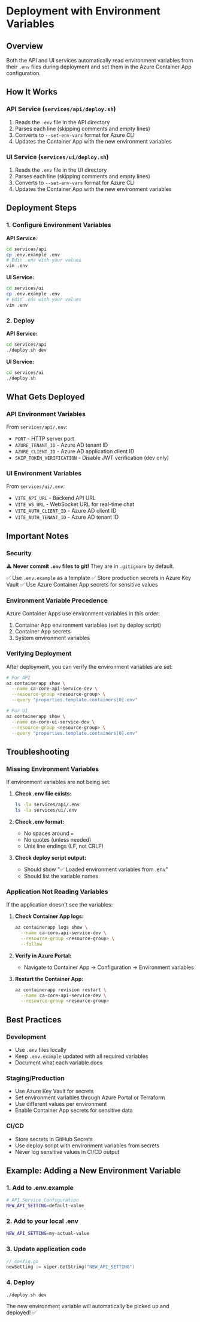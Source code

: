 # Deployment with Environment Variables

## Overview

Both the API and UI services automatically read environment variables from their `.env` files during deployment and set them in the Azure Container App configuration.

## How It Works

### API Service (`services/api/deploy.sh`)

1. Reads the `.env` file in the API directory
2. Parses each line (skipping comments and empty lines)
3. Converts to `--set-env-vars` format for Azure CLI
4. Updates the Container App with the new environment variables

### UI Service (`services/ui/deploy.sh`)

1. Reads the `.env` file in the UI directory
2. Parses each line (skipping comments and empty lines)
3. Converts to `--set-env-vars` format for Azure CLI
4. Updates the Container App with the new environment variables

## Deployment Steps

### 1. Configure Environment Variables

**API Service:**
```bash
cd services/api
cp .env.example .env
# Edit .env with your values
vim .env
```

**UI Service:**
```bash
cd services/ui
cp .env.example .env
# Edit .env with your values
vim .env
```

### 2. Deploy

**API Service:**
```bash
cd services/api
./deploy.sh dev
```

**UI Service:**
```bash
cd services/ui
./deploy.sh
```

## What Gets Deployed

### API Environment Variables

From `services/api/.env`:
- `PORT` - HTTP server port
- `AZURE_TENANT_ID` - Azure AD tenant ID
- `AZURE_CLIENT_ID` - Azure AD application client ID
- `SKIP_TOKEN_VERIFICATION` - Disable JWT verification (dev only)

### UI Environment Variables

From `services/ui/.env`:
- `VITE_API_URL` - Backend API URL
- `VITE_WS_URL` - WebSocket URL for real-time chat
- `VITE_AUTH_CLIENT_ID` - Azure AD client ID
- `VITE_AUTH_TENANT_ID` - Azure AD tenant ID

## Important Notes

### Security

⚠️ **Never commit `.env` files to git!** They are in `.gitignore` by default.

✅ Use `.env.example` as a template
✅ Store production secrets in Azure Key Vault
✅ Use Azure Container App secrets for sensitive values

### Environment Variable Precedence

Azure Container Apps use environment variables in this order:
1. Container App environment variables (set by deploy script)
2. Container App secrets
3. System environment variables

### Verifying Deployment

After deployment, you can verify the environment variables are set:

```bash
# For API
az containerapp show \
  --name ca-core-api-service-dev \
  --resource-group <resource-group> \
  --query "properties.template.containers[0].env"

# For UI
az containerapp show \
  --name ca-core-ui-service-dev \
  --resource-group <resource-group> \
  --query "properties.template.containers[0].env"
```

## Troubleshooting

### Missing Environment Variables

If environment variables are not being set:

1. **Check .env file exists:**
   ```bash
   ls -la services/api/.env
   ls -la services/ui/.env
   ```

2. **Check .env format:**
   - No spaces around `=`
   - No quotes (unless needed)
   - Unix line endings (LF, not CRLF)

3. **Check deploy script output:**
   - Should show "✅ Loaded environment variables from .env"
   - Should list the variable names

### Application Not Reading Variables

If the application doesn't see the variables:

1. **Check Container App logs:**
   ```bash
   az containerapp logs show \
     --name ca-core-api-service-dev \
     --resource-group <resource-group> \
     --follow
   ```

2. **Verify in Azure Portal:**
   - Navigate to Container App → Configuration → Environment variables

3. **Restart the Container App:**
   ```bash
   az containerapp revision restart \
     --name ca-core-api-service-dev \
     --resource-group <resource-group>
   ```

## Best Practices

### Development
- Use `.env` files locally
- Keep `.env.example` updated with all required variables
- Document what each variable does

### Staging/Production
- Use Azure Key Vault for secrets
- Set environment variables through Azure Portal or Terraform
- Use different values per environment
- Enable Container App secrets for sensitive data

### CI/CD
- Store secrets in GitHub Secrets
- Use deploy script with environment variables from secrets
- Never log sensitive values in CI/CD output

## Example: Adding a New Environment Variable

### 1. Add to .env.example
```bash
# API Service Configuration
NEW_API_SETTING=default-value
```

### 2. Add to your local .env
```bash
NEW_API_SETTING=my-actual-value
```

### 3. Update application code
```go
// config.go
newSetting := viper.GetString("NEW_API_SETTING")
```

### 4. Deploy
```bash
./deploy.sh dev
```

The new environment variable will automatically be picked up and deployed! ✅
